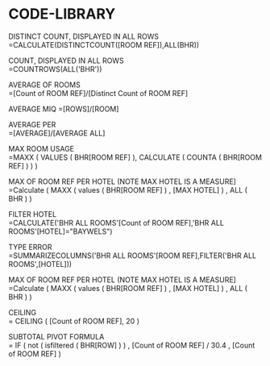 # CODE-LIBRARY

DISTINCT COUNT, DISPLAYED IN ALL ROWS  
=CALCULATE(DISTINCTCOUNT([ROOM REF]),ALL(BHR))

COUNT, DISPLAYED IN ALL ROWS  
=COUNTROWS(ALL('BHR'))

AVERAGE OF ROOMS  
=[Count of ROOM REF]/[Distinct Count of ROOM REF]

AVERAGE MIQ
=[ROWS]/[ROOM]

AVERAGE PER  
=[AVERAGE]/[AVERAGE ALL]

MAX ROOM USAGE  
=MAXX ( VALUES ( BHR[ROOM REF] ), CALCULATE ( COUNTA ( BHR[ROOM REF] ) ) )

MAX OF ROOM REF PER HOTEL (NOTE MAX HOTEL IS A MEASURE]  
=Calculate ( MAXX ( values  ( BHR[ROOM REF] ) , [MAX HOTEL] ) , ALL ( BHR ) )

FILTER HOTEL  
=CALCULATE('BHR ALL ROOMS'[Count of ROOM REF],'BHR ALL ROOMS'[HOTEL]="BAYWELS")

TYPE ERROR  
=SUMMARIZECOLUMNS('BHR ALL ROOMS'[ROOM REF],FILTER('BHR ALL ROOMS',[HOTEL]))

MAX OF ROOM REF PER HOTEL (NOTE MAX HOTEL IS A MEASURE]  
=Calculate ( MAXX ( values  ( BHR[ROOM REF] ) , [MAX HOTEL] ) , ALL ( BHR ) )

CEILING  
= CEILING ( [Count of ROOM REF], 20 )

SUBTOTAL PIVOT FORMULA  
= IF ( not ( isfiltered ( BHR[ROW] ) ) , [Count of ROOM REF] / 30.4 , [Count of ROOM REF] )
